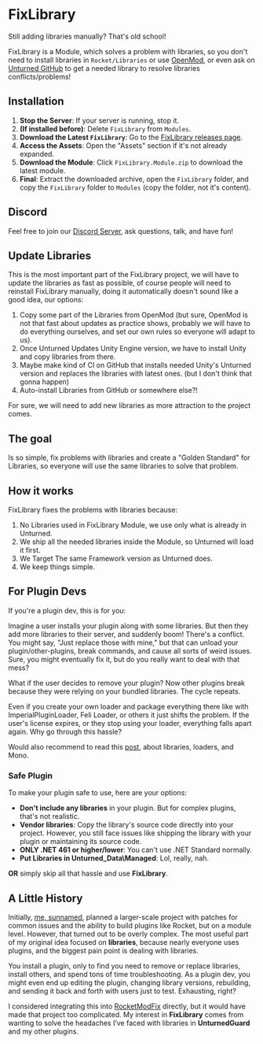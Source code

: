 # FixLibrary

Still adding libraries manually? That's old school!

FixLibrary is a Module, which solves a problem with libraries, so you don't need to install libraries in `Rocket/Libraries` or use [OpenMod](https://github.com/openmod/openmod), or even ask on [Unturned GitHub](https://github.com/SmartlyDressedGames/Legally-Distinct-Missile/issues/68#issuecomment-1763227409) to get a needed library to resolve libraries conflicts/problems!

## Installation

1. **Stop the Server**: If your server is running, stop it.
2. **(If installed before)**: Delete `FixLibrary` from `Modules`.
3. **Download the Latest `FixLibrary`**: Go to the [FixLibrary releases page](https://github.com/RocketModFix/RocketModFix/releases).
4. **Access the Assets**: Open the "Assets" section if it's not already expanded.
5. **Download the Module**: Click `FixLibrary.Module.zip` to download the latest module.
6. **Final**: Extract the downloaded archive, open the `FixLibrary` folder, and copy the `FixLibrary` folder to `Modules` (copy the folder, not it's content).

## Discord
Feel free to join our [Discord Server](https://discord.gg/2yG5t869uq), ask questions, talk, and have fun!

## Update Libraries

This is the most important part of the FixLibrary project, we will have to update the libraries as fast as possible, of course people will need to reinstall FixLibrary manually, doing it automatically doesn't sound like a good idea, our options:

1. Copy some part of the Libraries from OpenMod (but sure, OpenMod is not that fast about updates as practice shows, probably we will have to do everything ourselves, and set our own rules so everyone will adapt to us).
2. Once Unturned Updates Unity Engine version, we have to install Unity and copy libraries from there.
3. Maybe make kind of CI on GitHub that installs needed Unity's Unturned version and replaces the libraries with latest ones. (but I don't think that gonna happen)
4. Auto-install Libraries from GitHub or somewhere else?!

For sure, we will need to add new libraries as more attraction to the project comes.

## The goal

Is so simple, fix problems with libraries and create a "Golden Standard" for Libraries, so everyone will use the same libraries to solve that problem.

## How it works

FixLibrary fixes the problems with libraries because:

1. No Libraries used in FixLibrary Module, we use only what is already in Unturned.
2. We ship all the needed libraries inside the Module, so Unturned will load it first.
3. We Target The same Framework version as Unturned does.
4. We keep things simple.

## For Plugin Devs

If you're a plugin dev, this is for you:

Imagine a user installs your plugin along with some libraries. But then they add more libraries to their server, and suddenly boom! There's a conflict. You might say, "Just replace those with mine," but that can unload your plugin/other-plugins, break commands, and cause all sorts of weird issues. Sure, you might eventually fix it, but do you really want to deal with that mess?

What if the user decides to remove your plugin? Now other plugins break because they were relying on your bundled libraries. The cycle repeats.

Even if you create your own loader and package everything there like with ImperialPluginLoader, Feli Loader, or others it just shifts the problem. If the user's license expires, or they stop using your loader, everything falls apart again. Why go through this hassle?

Would also recommend to read this [post](https://sunnamed434.github.io/posts/assemblyresolve-and-mono/), about libraries, loaders, and Mono.

### Safe Plugin

To make your plugin safe to use, here are your options:

- **Don't include any libraries** in your plugin. But for complex plugins, that's not realistic.
- **Vendor libraries**: Copy the library's source code directly into your project. However, you still face issues like shipping the library with your plugin or maintaining its source code.
- **ONLY .NET 461 or higher/lower**: You can't use .NET Standard normally.
- **Put Libraries in Unturned_Data\Managed**: Lol, really, nah.

**OR** simply skip all that hassle and use **FixLibrary**.

## A Little History

Initially, [me, sunnamed](https://github.com/sunnamed434), planned a larger-scale project with patches for common issues and the ability to build plugins like Rocket, but on a module level. However, that turned out to be overly complex. The most useful part of my original idea focused on **libraries**, because nearly everyone uses plugins, and the biggest pain point is dealing with libraries.

You install a plugin, only to find you need to remove or replace libraries, install others, and spend tons of time troubleshooting. As a plugin dev, you might even end up editing the plugin, changing library versions, rebuilding, and sending it back and forth with users just to test. Exhausting, right?

I considered integrating this into [RocketModFix](https://github.com/RocketModFix/RocketModFix) directly, but it would have made that project too complicated. My interest in **FixLibrary** comes from wanting to solve the headaches I’ve faced with libraries in **UnturnedGuard** and my other plugins.